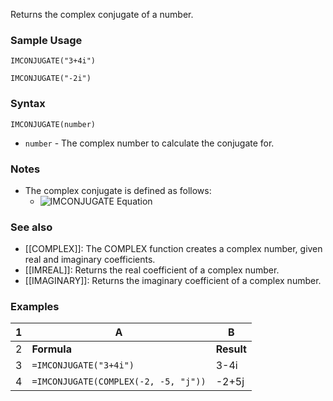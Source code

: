 Returns the complex conjugate of a number.

### Sample Usage

`IMCONJUGATE("3+4i")`

`IMCONJUGATE("-2i")`

### Syntax

`IMCONJUGATE(number)`

* `number` - The complex number to calculate the conjugate for.

### Notes

* The complex conjugate is defined as follows:
  + ![IMCONJUGATE Equation](//lh3.googleusercontent.com/G-3CYkTX1itwNRCfgr7WX3E1yW6Df-qw5nE0JQfDPiUwhREvYz2xvLM77JR2xblzSkE=w116)

### See also

* [[COMPLEX]]: The COMPLEX function creates a complex number, given real and imaginary coefficients.
* [[IMREAL]]: Returns the real coefficient of a complex number.
* [[IMAGINARY]]: Returns the imaginary coefficient of a complex number.

### Examples

| **1** | A | B |
| --- | --- | --- |
| 2 | **Formula** | **Result** |
| 3 | `=IMCONJUGATE("3+4i")` | 3-4i |
| 4 | `=IMCONJUGATE(COMPLEX(-2, -5, "j"))` | -2+5j |